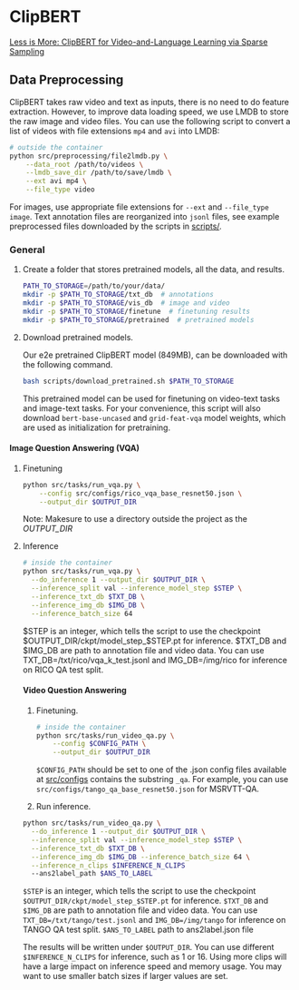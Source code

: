 # ClipBERT

[Less is More: ClipBERT for Video-and-Language Learning via Sparse Sampling](https://arxiv.org/abs/2102.06183) 

## Data Preprocessing
ClipBERT takes raw video and text as inputs, there is no need to do feature extraction. 
However, to improve data loading speed, we use LMDB to store the raw image and video files. 
You can use the following script to convert a list of videos with file extensions `mp4` and `avi` into LMDB:
    
```bash
# outside the container
python src/preprocessing/file2lmdb.py \
    --data_root /path/to/videos \
    --lmdb_save_dir /path/to/save/lmdb \
    --ext avi mp4 \
    --file_type video 
```

For images, use appropriate file extensions for `--ext` and `--file_type image`. 
Text annotation files are reorganized into `jsonl` files, 
see example preprocessed files downloaded by the scripts in [scripts/](scripts).  

### General

1. Create a folder that stores pretrained models, all the data, and results.
    ```bash
    PATH_TO_STORAGE=/path/to/your/data/
    mkdir -p $PATH_TO_STORAGE/txt_db  # annotations
    mkdir -p $PATH_TO_STORAGE/vis_db  # image and video 
    mkdir -p $PATH_TO_STORAGE/finetune  # finetuning results
    mkdir -p $PATH_TO_STORAGE/pretrained  # pretrained models
    ```

2. Download pretrained models.

    Our e2e pretrained ClipBERT model (849MB), can be downloaded with the following command.
    ```bash
    bash scripts/download_pretrained.sh $PATH_TO_STORAGE
    ```
    This pretrained model can be used for finetuning on video-text tasks and image-text tasks.
    For your convenience, this script will also download `bert-base-uncased` and `grid-feat-vqa` 
    model weights, which are used as initialization for pretraining. 

#### Image Question Answering (VQA)
1. Finetuning
    ```bash
    python src/tasks/run_vqa.py \
        --config src/configs/rico_vqa_base_resnet50.json \
        --output_dir $OUTPUT_DIR
    ```
    Note: Makesure to use a directory outside the project as the _OUTPUT_DIR_

3. Inference
    ```bash
    # inside the container
    python src/tasks/run_vqa.py \
      --do_inference 1 --output_dir $OUTPUT_DIR \
      --inference_split val --inference_model_step $STEP \
      --inference_txt_db $TXT_DB \
      --inference_img_db $IMG_DB \
      --inference_batch_size 64
    ```    

    $STEP is an integer, which tells the script to use the checkpoint $OUTPUT_DIR/ckpt/model_step_$STEP.pt for inference. $TXT_DB and $IMG_DB are path to annotation file and video data. You can use TXT_DB=/txt/rico/vqa_k_test.jsonl and IMG_DB=/img/rico for inference on RICO QA test split.

    #### Video Question Answering
    1. Finetuning. 
        ```bash
        # inside the container
        python src/tasks/run_video_qa.py \
            --config $CONFIG_PATH \
            --output_dir $OUTPUT_DIR
        ```
        `$CONFIG_PATH` should be set to one of the .json config files available at [src/configs](src/configs) 
        contains the substring `_qa`. For example, you can use `src/configs/tango_qa_base_resnet50.json` 
        for MSRVTT-QA.

    2. Run inference.
    ```bash
    python src/tasks/run_video_qa.py \
      --do_inference 1 --output_dir $OUTPUT_DIR \
      --inference_split val --inference_model_step $STEP \
      --inference_txt_db $TXT_DB \
      --inference_img_db $IMG_DB --inference_batch_size 64 \
      --inference_n_clips $INFERENCE_N_CLIPS
      --ans2label_path $ANS_TO_LABEL
    ```
   `$STEP` is an integer, which tells the script to use the checkpoint 
   `$OUTPUT_DIR/ckpt/model_step_$STEP.pt` for inference.
   `$TXT_DB` and `$IMG_DB` are path to annotation file and video data. You can use
   `TXT_DB=/txt/tango/test.jsonl` and 
   `IMG_DB=/img/tango` for inference on TANGO QA test split.
   `$ANS_TO_LABEL` path to ans2label.json file
   
    The results will be written under `$OUTPUT_DIR`. You can use different `$INFERENCE_N_CLIPS` 
    for inference, such as 1 or 16. Using more clips will have a large impact 
    on inference speed and memory usage. You may want to use smaller batch sizes if larger 
    values are set.    



